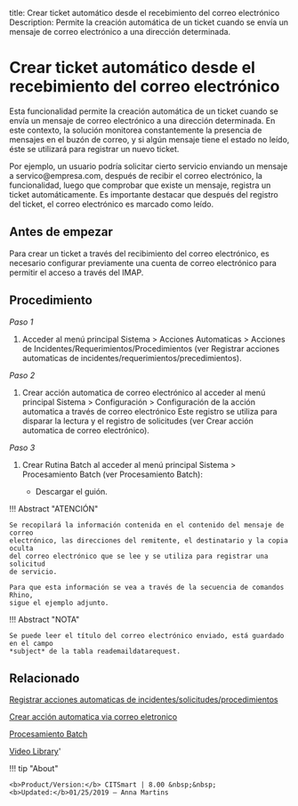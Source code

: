 title: Crear ticket automático desde el recebimiento del correo electrónico
Description: Permite la creación automática de un ticket cuando se envía un mensaje de correo electrónico a una dirección determinada.

# Crear ticket automático desde el recebimiento del correo electrónico

Esta funcionalidad permite la creación automática de un ticket cuando se envía
un mensaje de correo electrónico a una dirección determinada. En este contexto,
la solución monitorea constantemente la presencia de mensajes en el buzón de
correo, y si algún mensaje tiene el estado no leído, éste se utilizará para
registrar un nuevo ticket.

Por ejemplo, un usuario podría solicitar cierto servicio enviando un mensaje a
servico\@empresa.com, después de recibir el correo electrónico, la
funcionalidad, luego que comprobar que existe un mensaje, registra un ticket
automáticamente. Es importante destacar que después del registro del ticket, el
correo electrónico es marcado como leído.

Antes de empezar
--------------------

Para crear un ticket a través del recibimiento del correo electrónico, es
necesario configurar previamente una cuenta de correo electrónico para permitir
el acceso a través del IMAP.

Procedimiento
-----------------

*Paso 1*

1.  Acceder al menú principal Sistema \> Acciones Automaticas \> Acciones de
    Incidentes/Requerimientos/Procedimientos (ver Registrar acciones
    automaticas de incidentes/requerimientos/precedimientos).

*Paso 2*

1.  Crear acción automatica de correo electrónico al acceder al menú principal
    Sistema \> Configuración \> Configuración de la acción automatica a través
    de correo electrónico Este registro se utiliza para disparar la lectura y 
    el registro de solicitudes (ver Crear acción automatica de correo electrónico).

*Paso 3*

1.  Crear Rutina Batch al acceder al menú principal Sistema \> Procesamiento
    Batch (ver Procesamiento Batch):

    -   Descargar el guión.

!!! Abstract "ATENCIÓN"

    Se recopilará la información contenida en el contenido del mensaje de correo 
    electrónico, las direcciones del remitente, el destinatario y la copia oculta 
    del correo electrónico que se lee y se utiliza para registrar una solicitud 
    de servicio.
    
    Para que esta información se vea a través de la secuencia de comandos Rhino, 
    sigue el ejemplo adjunto.
    
!!! Abstract "NOTA"

    Se puede leer el título del correo electrónico enviado, está guardado en el campo 
    *subject* de la tabla reademaildatarequest.


Relacionado
-------

[Registrar acciones automaticas de incidentes/solicitudes/procedimientos](/es-es/citsmart-platform-8/additional-features/automation-of-operation/configuration/register-automatic-actions-incident-request-procedure.html)

[Crear acción automatica via correo eletronico](/es-es/citsmart-platform-8/platform-administration/configuring-automatic-actions/email-create-automatic-action-via-email.html)

[Procesamiento Batch](/es-es/citsmart-platform-8/platform-administration/configuring-automatic-actions/batch-batch-processing.html)


<i class='fa fa-youtube-play  fa-2x' style='color:#97ce17;vertical-align: middle;'> </i> [Video Library](https://www.youtube.com/playlist?list=PLB5qK2uzf2ROl8PJLi-kszYhGzr17uvz-)'


!!! tip "About"

    <b>Product/Version:</b> CITSmart | 8.00 &nbsp;&nbsp;
    <b>Updated:</b>01/25/2019 – Anna Martins
    
[1]:/es-es/citsmart-platform-8/processes/tickets/images/rotina-verificar-email.docx
  
[2]:/es-es/citsmart-platform-8/processes/tickets/images/script-rhino-email.rtf
